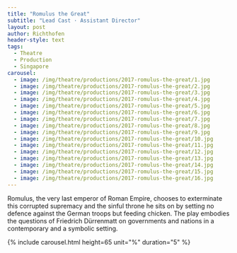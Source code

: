 ```yaml
---
title: "Romulus the Great"
subtitle: "Lead Cast · Assistant Director"
layout: post
author: Richthofen
header-style: text
tags:
  - Theatre
  - Production
  - Singapore
carousel:
  - image: /img/theatre/productions/2017-romulus-the-great/1.jpg
  - image: /img/theatre/productions/2017-romulus-the-great/2.jpg
  - image: /img/theatre/productions/2017-romulus-the-great/3.jpg
  - image: /img/theatre/productions/2017-romulus-the-great/4.jpg
  - image: /img/theatre/productions/2017-romulus-the-great/5.jpg
  - image: /img/theatre/productions/2017-romulus-the-great/6.jpg
  - image: /img/theatre/productions/2017-romulus-the-great/7.jpg
  - image: /img/theatre/productions/2017-romulus-the-great/8.jpg
  - image: /img/theatre/productions/2017-romulus-the-great/9.jpg
  - image: /img/theatre/productions/2017-romulus-the-great/10.jpg
  - image: /img/theatre/productions/2017-romulus-the-great/11.jpg
  - image: /img/theatre/productions/2017-romulus-the-great/12.jpg
  - image: /img/theatre/productions/2017-romulus-the-great/13.jpg
  - image: /img/theatre/productions/2017-romulus-the-great/14.jpg
  - image: /img/theatre/productions/2017-romulus-the-great/15.jpg
  - image: /img/theatre/productions/2017-romulus-the-great/16.jpg
---
```


Romulus, the very last emperor of Roman Empire, chooses to exterminate this corrupted supremacy and the sinful throne he sits on by setting no defence against the German troops but feeding chicken. The play embodies the questions of Friedrich Dürrenmatt on governments and nations in a contemporary and a symbolic setting.

{% include carousel.html height=65 unit="%" duration="5" %}